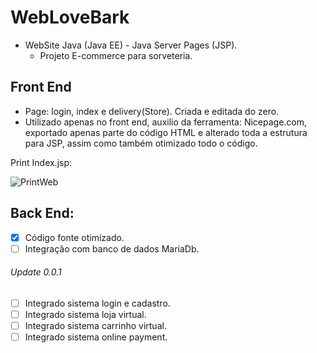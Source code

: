 # WebLoveBark

- WebSite Java (Java EE) - Java Server Pages (JSP).
  - Projeto E-commerce para sorveteria. 

## Front End
  - Page: login, index e delivery(Store). Criada e editada do zero. 
  - Utilizado apenas no front end, auxilio da ferramenta: Nicepage.com, exportado apenas parte do código HTML e alterado toda a estrutura para JSP, assim como também otimizado todo o código.
  
Print Index.jsp:

![PrintWeb](https://user-images.githubusercontent.com/13875554/172953414-b6910b00-3079-4395-b712-9edba34e42f0.PNG)


## Back End:
  
  - [x] Código fonte otimizado.
  - [ ] Integração com banco de dados MariaDb.

###### Update 0.0.1 

  - [ ] Integrado sistema login e cadastro.
  - [ ] Integrado sistema loja virtual.
  - [ ] Integrado sistema carrinho virtual.
  - [ ] Integrado sistema online payment.
